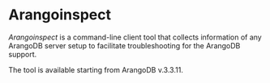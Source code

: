 Arangoinspect
=============

_Arangoinspect_ is a command-line client tool that collects information of any
ArangoDB server setup to facilitate troubleshooting for the ArangoDB support.

The tool is available starting from ArangoDB v.3.3.11.